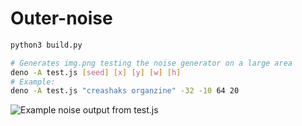 # Outer-noise

```sh
python3 build.py

# Generates img.png testing the noise generator on a large area
deno -A test.js [seed] [x] [y] [w] [h]
# Example:
deno -A test.js "creashaks organzine" -32 -10 64 20
```
![Example noise output from test.js](https://i.imgur.com/SGWoVyj.png)